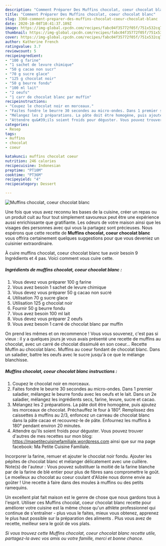 ```yaml
---
description: "Comment Préparer Des Muffins chocolat, coeur chocolat blanc"
title: "Comment Préparer Des Muffins chocolat, coeur chocolat blanc"
slug: 3360-comment-preparer-des-muffins-chocolat-coeur-chocolat-blanc
date: 2020-10-08T10:41:37.109Z
image: https://img-global.cpcdn.com/recipes/fabc04f35772f05f/751x532cq70/muffins-chocolat-coeur-chocolat-blanc-photo-principale-de-la-recette.jpg
thumbnail: https://img-global.cpcdn.com/recipes/fabc04f35772f05f/751x532cq70/muffins-chocolat-coeur-chocolat-blanc-photo-principale-de-la-recette.jpg
cover: https://img-global.cpcdn.com/recipes/fabc04f35772f05f/751x532cq70/muffins-chocolat-coeur-chocolat-blanc-photo-principale-de-la-recette.jpg
author: Katherine French
ratingvalue: 3.7
reviewcount: 5
recipeingredient:
- "100 g farine"
- "1 sachet de levure chimique"
- "50 g cacao non sucr"
- "70 g sucre glace"
- "125 g chocolat noir"
- "50 g beurre fondu"
- "100 ml lait"
- "2 oeufs"
- "1 carr de chocolat blanc par muffin"
recipeinstructions:
- "Coupez le chocolat noir en morceaux."
- "Faites fondre le beurre 30 secondes au micro-ondes. Dans 1 premier saladier, mélangez le beurre fondu avec les oeufs et le lait. Dans un 2e saladier, mélangez les ingrédients secs, farine, levure, sucre et cacao."
- "Mélangez les 2 préparations. La pâte doit être homogène, puis ajoutez les morceaux de chocolat. Préchauffez le four à 180°. Remplissez des caissettes à muffins au 2/3, enfoncez un carreau de chocolat blanc dans la pâte cacao et recouvrez-le de pâte. Enfournez les muffins à 180° pendant environ 20 minutes."
- "Attendre qu&#39;ils soient froids pour déguster. Vous pouvez trouver d&#39;autres de mes recettes sur mon blog: https://mapetitecuisinefamiliale.wordpress.com ainsi que sur ma page facebook: Ma Petite Cuisine Familiale."
categories:
- Resep
tags:
- muffins
- chocolat
- coeur

katakunci: muffins chocolat coeur 
nutrition: 246 calories
recipecuisine: Indonesian
preptime: "PT10M"
cooktime: "PT36M"
recipeyield: "4"
recipecategory: Dessert

---
```



![Muffins chocolat, coeur chocolat blanc](https://img-global.cpcdn.com/recipes/fabc04f35772f05f/751x532cq70/muffins-chocolat-coeur-chocolat-blanc-photo-principale-de-la-recette.jpg)

Une fois que vous avez reconnu les bases de la cuisine, créer un repas ou un produit cuit au four tout simplement savoureux peut être une expérience aussi enrichissante que gratifiante. Les odeurs de votre maison ainsi que les visages des personnes avec qui vous la partagez sont précieuses. Nous espérons que cette recette de <strong> Muffins chocolat, coeur chocolat blanc </strong> vous offrira certainement quelques suggestions pour que vous deveniez un cuisinier extraordinaire.

<!--inarticleads1-->

À cuire muffins chocolat, coeur chocolat blanc tue avoir besoin 9 Ingrédients et 4 pas. Voici comment vous cuire cette.

##### Ingrédients de muffins chocolat, coeur chocolat blanc :

1. Vous devez vous préparer 100 g farine
1. Vous avez besoin 1 sachet de levure chimique
1. Vous devez vous préparer 50 g cacao non sucré
1. Utilisation 70 g sucre glace
1. Utilisation 125 g chocolat noir
1. Fournir 50 g beurre fondu
1. Vous avez besoin 100 ml lait
1. Vous devez vous préparer 2 oeufs
1. Vous avez besoin 1 carré de chocolat blanc par muffin


On prend les mêmes et on recommence ! Vous vous souvenez, c&#39;est pas si vieux : il y a quelques jours je vous avais présenté une recette de muffins au chocolat, avec un carré de chocolat dissimulé en son coeur… Recette Muffin au chocolat blanc. Muffins au coeur fondant de chocolat blanc. Dans un saladier, battre les oeufs avec le sucre jusqu&#39;à ce que le mélange blanchisse. 

<!--inarticleads2-->

##### Muffins chocolat, coeur chocolat blanc instructions :

1. Coupez le chocolat noir en morceaux.
1. Faites fondre le beurre 30 secondes au micro-ondes. Dans 1 premier saladier, mélangez le beurre fondu avec les oeufs et le lait. Dans un 2e saladier, mélangez les ingrédients secs, farine, levure, sucre et cacao.
1. Mélangez les 2 préparations. La pâte doit être homogène, puis ajoutez les morceaux de chocolat. Préchauffez le four à 180°. Remplissez des caissettes à muffins au 2/3, enfoncez un carreau de chocolat blanc dans la pâte cacao et recouvrez-le de pâte. Enfournez les muffins à 180° pendant environ 20 minutes.
1. Attendre qu&#39;ils soient froids pour déguster. Vous pouvez trouver d&#39;autres de mes recettes sur mon blog: https://mapetitecuisinefamiliale.wordpress.com ainsi que sur ma page facebook: Ma Petite Cuisine Familiale.


Incorporer la farine, remuer et ajouter le chocolat noir fondu. Ajouter les pépites de chocolat blanc et mélanger délicatement avec une cuillère. Note(s) de l&#39;auteur : Vous pouvez substituer la moitié de la farine blanche par de la farine de blé entier pour plus de fibres sans compromettre le goût. Le moelleux au chocolat au coeur coulant d&#39;Alizée nous donne envie au goûter ! Une recette à faire dans des moules à muffins ou des petits ramequins. 

<!--inarticleads1-->

<p>
Un excellent plat fait maison est le genre de chose que nous gardons tous à l'esprit. Utiliser ces Muffins chocolat, coeur chocolat blanc recette pour améliorer votre cuisine est la même chose qu'un athlète professionnel qui continue de s'entraîner - plus vous le faites, mieux vous obtenez, apprenez le plus haut possible sur la préparation des aliments . Plus vous avez de recette, meilleur sera le goût de vos plats.
</p>

<p>
<i>Si vous trouvez cette Muffins chocolat, coeur chocolat blanc recette utile, partagez-la avec vos amis ou votre famille, merci et bonne chance.</i>
</p>
